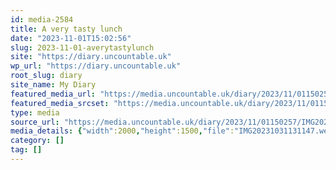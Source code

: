 ```yaml
---
id: media-2584
title: A very tasty lunch
date: "2023-11-01T15:02:56"
slug: 2023-11-01-averytastylunch
site: "https://diary.uncountable.uk"
wp_url: "https://diary.uncountable.uk"
root_slug: diary
site_name: My Diary
featured_media_url: "https://media.uncountable.uk/diary/2023/11/01150257/IMG20231031131147.webp"
featured_media_srcset: "https://media.uncountable.uk/diary/2023/11/01150257/IMG20231031131147-300x225.webp 300w, https://media.uncountable.uk/diary/2023/11/01150257/IMG20231031131147-1024x768.webp 1024w, https://media.uncountable.uk/diary/2023/11/01150257/IMG20231031131147-150x150.webp 150w, https://media.uncountable.uk/diary/2023/11/01150257/IMG20231031131147-640x480.webp 640w, https://media.uncountable.uk/diary/2023/11/01150257/IMG20231031131147.webp 2000w"
type: media
source_url: "https://media.uncountable.uk/diary/2023/11/01150257/IMG20231031131147.webp"
media_details: {"width":2000,"height":1500,"file":"IMG20231031131147.webp","filesize":199408,"sizes":{"medium":{"file":"IMG20231031131147-300x225.webp","width":300,"height":225,"filesize":14744,"mime_type":"image/webp","source_url":"https://media.uncountable.uk/diary/2023/11/01150257/IMG20231031131147-300x225.webp"},"large":{"file":"IMG20231031131147-1024x768.webp","width":1024,"height":768,"filesize":73144,"mime_type":"image/webp","source_url":"https://media.uncountable.uk/diary/2023/11/01150257/IMG20231031131147-1024x768.webp"},"thumbnail":{"file":"IMG20231031131147-150x150.webp","width":150,"height":150,"filesize":6402,"mime_type":"image/webp","source_url":"https://media.uncountable.uk/diary/2023/11/01150257/IMG20231031131147-150x150.webp"},"mobwidth":{"file":"IMG20231031131147-640x480.webp","width":640,"height":480,"filesize":40476,"mime_type":"image/webp","source_url":"https://media.uncountable.uk/diary/2023/11/01150257/IMG20231031131147-640x480.webp"},"full":{"file":"IMG20231031131147.webp","width":2000,"height":1500,"mime_type":"image/webp","source_url":"https://media.uncountable.uk/diary/2023/11/01150257/IMG20231031131147.webp"}},"image_meta":{"aperture":"0","credit":"","camera":"","caption":"","created_timestamp":"0","copyright":"","focal_length":"0","iso":"0","shutter_speed":"0","title":"","orientation":"0","keywords":[]}}
category: []
tag: []
---
```


